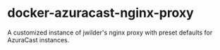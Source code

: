# docker-azuracast-nginx-proxy
A customized instance of jwilder's nginx proxy with preset defaults for AzuraCast instances.
